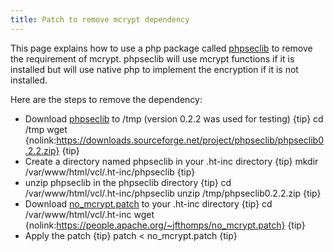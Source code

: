 ```yaml
---
title: Patch to remove mcrypt dependency
---
```


This page explains how to use a php package called [phpseclib](https://phpseclib.sourceforge.net/)
 to remove the requirement of mcrypt. phpseclib will use mcrypt functions
if it is installed but will use native php to implement the encryption if
it is not installed.

Here are the steps to remove the dependency:
* Download [phpseclib](https://sourceforge.net/projects/phpseclib/files/phpseclib0.2.2.zip/download)
 to /tmp (version 0.2.2 was used for testing)
{tip}
cd /tmp
wget
{nolink:https://downloads.sourceforge.net/project/phpseclib/phpseclib0.2.2.zip}
{tip}
* Create a directory named phpseclib in your .ht-inc directory
{tip}
mkdir /var/www/html/vcl/.ht-inc/phpseclib
{tip}
* unzip phpseclib in the phpseclib directory
{tip}
cd /var/www/html/vcl/.ht-inc/phpseclib
unzip /tmp/phpseclib0.2.2.zip
{tip}
* Download [no_mcrypt.patch](https://people.apache.org/~jfthomps/no_mcrypt.patch)
 to your .ht-inc directory
{tip}
cd /var/www/html/vcl/.ht-inc
wget {nolink:https://people.apache.org/~jfthomps/no_mcrypt.patch}
{tip}
* Apply the patch
{tip}
patch < no_mcrypt.patch
{tip}
